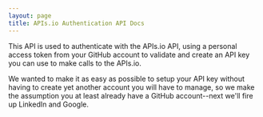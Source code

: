 ```yaml
---
layout: page
title: APIs.io Authentication API Docs
---
```

This API is used to authenticate with the APIs.io API, using a personal access token from your GitHub account to validate and create an API key you can use to make calls to the APIs.io.

<div id="swagger-ui"></div>
<style>
    .info{
        display: none;
    }
    .scheme-container{
        padding: 0px;
        margin: 0px;
    }
</style>
We wanted to make it as easy as possible to setup your API key without having to create yet another account you will have to manage, so we make the assumption you at least already have a GitHub account--next we'll fire up LinkedIn and Google.